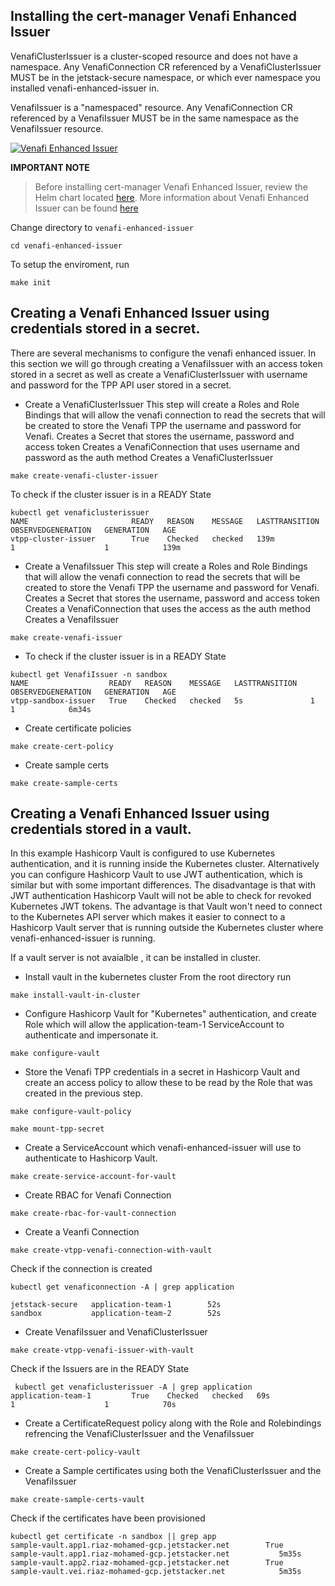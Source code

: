 ## Installing the cert-manager Venafi Enhanced Issuer

VenafiClusterIssuer is a cluster-scoped resource and does not have a namespace. Any VenafiConnection CR referenced by a VenafiClusterIssuer MUST be in the jetstack-secure namespace, or which ever namespace you installed venafi-enhanced-issuer in.

VenafiIssuer is a "namespaced" resource. Any VenafiConnection CR referenced by a VenafiIssuer MUST be in the same namespace as the VenafiIssuer resource.

[![Venafi Enhanced Issuer](https://img.youtube.com/vi/UTOropif5wk/0.jpg)](https://www.youtube.com/watch?v=UTOropif5wk)


**IMPORTANT NOTE**
> Before installing cert-manager Venafi Enhanced Issuer, review the Helm chart located [here](../venafi-enhanced-issuer/templates/values.yaml). 
More information about Venafi Enhanced Issuer can be found [here](https://platform.jetstack.io/documentation/installation/venafi-enhanced-issuer)


Change directory to `venafi-enhanced-issuer`

```
cd venafi-enhanced-issuer
```
To setup the enviroment, run
```
make init
```

## Creating a Venafi Enhanced Issuer using credentials stored in a secret. 

There are several mechanisms to configure the venafi enhanced issuer. In this section we will go through creating a VenafiIssuer with an access token stored in a secret as well as create a VenafiClusterIssuer with username and password for the TPP API user stored in a secret.

- Create a VenafiClusterIssuer 
    This step will create a Roles and Role Bindings that will allow the venafi connection to read the secrets that will be created to store the Venafi TPP the username and password for Venafi.
    Creates a Secret that stores the username, password and access token
    Creates a VenafiConnection that uses username and password as the auth method
    Creates a VenafiClusterIssuer

```
make create-venafi-cluster-issuer
```
To check if the cluster issuer is in a READY State

```
kubectl get venaficlusterissuer
NAME                       READY   REASON    MESSAGE   LASTTRANSITION   OBSERVEDGENERATION   GENERATION   AGE
vtpp-cluster-issuer        True    Checked   checked   139m             1                    1            139m
```

- Create a VenafiIssuer 
    This step will create a Roles and Role Bindings that will allow the venafi connection to read the secrets that will be created to store the Venafi TPP the username and password for Venafi.
    Creates a Secret that stores the username, password and access token
    Creates a VenafiConnection that uses the access as the auth method
    Creates a VenafiIssuer

```
make create-venafi-issuer
```
- To check if the cluster issuer is in a READY State

```
kubectl get VenafiIssuer -n sandbox                         
NAME                  READY   REASON    MESSAGE   LASTTRANSITION   OBSERVEDGENERATION   GENERATION   AGE
vtpp-sandbox-issuer   True    Checked   checked   5s               1                    1            6m34s
```

- Create certificate policies

```
make create-cert-policy                 
```
- Create sample certs

```
make create-sample-certs              
```

## Creating a Venafi Enhanced Issuer using credentials stored in a vault.

In this example Hashicorp Vault is configured to use Kubernetes authentication, and it is running inside the Kubernetes cluster. Alternatively you can configure Hashicorp Vault to use JWT authentication, which is similar but with some important differences. The disadvantage is that with JWT authentication Hashicorp Vault will not be able to check for revoked Kubernetes JWT tokens. The advantage is that Vault won't need to connect to the Kubernetes API server which makes it easier to connect to a Hashicorp Vault server that is running outside the Kubernetes cluster where venafi-enhanced-issuer is running.

If a vault server is not avaialble , it can be installed in cluster. 
- Install vault in the kubernetes cluster
From the root directory run 
```
make install-vault-in-cluster 

```

- Configure Hashicorp Vault for "Kubernetes" authentication, and create Role which will allow the application-team-1 ServiceAccount to authenticate and impersonate it.

```
make configure-vault
```

- Store the Venafi TPP credentials in a secret in Hashicorp Vault and create an access policy to allow these to be read by the Role that was created in the previous step.

```
make configure-vault-policy

```
```
make mount-tpp-secret

```
- Create a ServiceAccount which venafi-enhanced-issuer will use to authenticate to Hashicorp Vault.

```
make create-service-account-for-vault
```

- Create RBAC for Venafi Connection 
```
make create-rbac-for-vault-connection
```
- Create a Veanfi Connection

```
make create-vtpp-venafi-connection-with-vault
```
Check if the connection is created

```
kubectl get venaficonnection -A | grep application

jetstack-secure   application-team-1        52s
sandbox           application-team-2        52s
```

- Create VenafiIssuer and VenafiClusterIssuer

```
make create-vtpp-venafi-issuer-with-vault
```

Check if the Issuers are in the READY State 

```
 kubectl get venaficlusterissuer -A | grep application
application-team-1         True    Checked   checked   69s              1                    1            70s
```

- Create a CertificateRequest policy along with the Role and Rolebindings refrencing the VenafiClusterIssuer and the VenafiIssuer

```
make create-cert-policy-vault
```

- Create a Sample certificates using both the VenafiClusterIssuer and the VenafiIssuer

```
make create-sample-certs-vault
```
 Check if the certificates have been provisioned

 ```
kubectl get certificate -n sandbox || grep app
sample-vault.app1.riaz-mohamed-gcp.jetstacker.net        True    sample-vault.app1.riaz-mohamed-gcp.jetstacker.net           5m35s
sample-vault.app2.riaz-mohamed-gcp.jetstacker.net        True    sample-vault.vei.riaz-mohamed-gcp.jetstacker.net            5m35s
```
